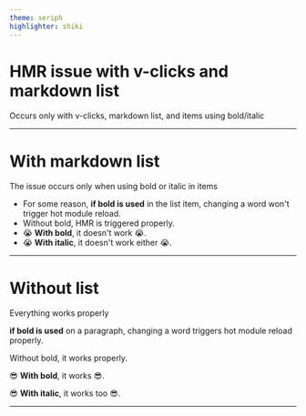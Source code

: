 ```yaml
---
theme: seriph
highlighter: shiki
---
```


# HMR issue with v-clicks and markdown list
Occurs only with v-clicks, markdown list, and items using bold/italic

---

# With markdown list
The issue occurs only when using bold or italic in items

<v-clicks>

- For some reason, **if bold is used** in the list item, changing a word won't trigger hot module reload.
- Without bold, HMR is triggered properly.
- 😭 **With bold**, it doesn't work 😭.
- 😭 **With italic**, it doesn't work either 😭.

</v-clicks>

---

# Without list
Everything works properly

<v-clicks>

**if bold is used** on a paragraph, changing a word triggers hot module reload properly.

Without bold, it works properly.

😎 **With bold**, it works 😎.

😎 **With italic**, it works too 😎.

</v-clicks>

---